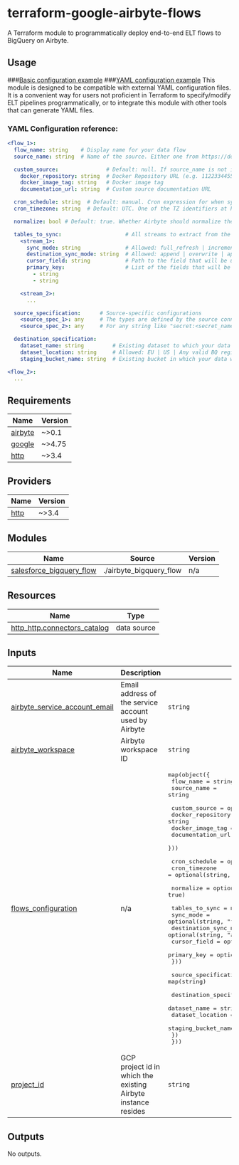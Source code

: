 # terraform-google-airbyte-flows
A Terraform module to programmatically deploy end-to-end ELT flows to BigQuery on Airbyte.

## Usage

###[Basic configuration example](./examples/basic/main.tf)
###[YAML configuration example](./examples/yaml/main.tf)
This module is designed to be compatible with external YAML configuration files. It is a convenient way for users not proficient in Terraform to specify/modify ELT pipelines programmatically, or to integrate this module with other tools that can generate YAML files.

### YAML Configuration reference:
```yaml
<flow_1>:
  flow_name: string    # Display name for your data flow
  source_name: string  # Name of the source. Either one from https://docs.airbyte.com/category/sources or a custom one.

  custom_source:               # Default: null. If source_name is not in the Airbyte sources catalog, you need to specify where to find it
    docker_repository: string  # Docker Repository URL (e.g. 112233445566.dkr.ecr.us-east-1.amazonaws.com/source-custom) or DockerHub identifier (e.g. airbyte/source-postgres)
    docker_image_tag: string   # Docker image tag
    documentation_url: string  # Custom source documentation URL

  cron_schedule: string  # Default: manual. Cron expression for when syncs should run (ex. "0 0 12 * * ?" => Will sync at 12:00 PM every day)
  cron_timezone: string  # Default: UTC. One of the TZ identifiers at https://en.wikipedia.org/wiki/List_of_tz_database_time_zones

  normalize: bool # Default: true. Whether Airbyte should normalize the data after ingestion. https://docs.airbyte.com/understanding-airbyte/basic-normalization/

  tables_to_sync:                    # All streams to extract from the source and load to BigQuery
    <stream_1>:
      sync_mode: string              # Allowed: full_refresh | incremental. Default: full_refresh
      destination_sync_mode: string  # Allowed: append | overwrite | append_dedup. Default: append
      cursor_field: string           # Path to the field that will be used to determine if a record is new or modified since the last sync. This field is REQUIRED if sync_mode is incremental. Otherwise it is ignored.
      primary_key:                   # List of the fields that will be used as primary key (multiple fields can be listed for a composite PK). This field is REQUIRED if destination_sync_mode is *_dedup. Otherwise it is ignored.
        - string
        - string

    <stream_2>:
      ...

  source_specification:      # Source-specific configurations
    <source_spec_1>: any     # The types are defined by the source connector
    <source_spec_2>: any     # For any string like "secret:<secret_name>", the module will fetch the value of `secret_name` in the Secret Manager.

  destination_specification:
    dataset_name: string         # Existing dataset to which your data will be written
    dataset_location: string     # Allowed: EU | US | Any valid BQ region as specified here https://cloud.google.com/bigquery/docs/locations
    staging_bucket_name: string  # Existing bucket in which your data will be written as avro files at each connection run.

<flow_2>:
  ...
```

## Requirements

| Name | Version |
|------|---------|
| <a name="requirement_airbyte"></a> [airbyte](#requirement\_airbyte) | ~>0.1 |
| <a name="requirement_google"></a> [google](#requirement\_google) | ~>4.75 |
| <a name="requirement_http"></a> [http](#requirement\_http) | ~>3.4 |

## Providers

| Name | Version |
|------|---------|
| <a name="provider_http"></a> [http](#provider\_http) | ~>3.4 |

## Modules

| Name | Source | Version |
|------|--------|---------|
| <a name="module_salesforce_bigquery_flow"></a> [salesforce\_bigquery\_flow](#module\_salesforce\_bigquery\_flow) | ./airbyte_bigquery_flow | n/a |

## Resources

| Name | Type |
|------|------|
| [http_http.connectors_catalog](https://registry.terraform.io/providers/hashicorp/http/latest/docs/data-sources/http) | data source |

## Inputs

| Name | Description | Type | Default | Required |
|------|-------------|------|---------|:--------:|
| <a name="input_airbyte_service_account_email"></a> [airbyte\_service\_account\_email](#input\_airbyte\_service\_account\_email) | Email address of the service account used by Airbyte | `string` | n/a | yes |
| <a name="input_airbyte_workspace"></a> [airbyte\_workspace](#input\_airbyte\_workspace) | Airbyte workspace ID | `string` | n/a | yes |
| <a name="input_flows_configuration"></a> [flows\_configuration](#input\_flows\_configuration) | n/a | <pre>map(object({<br>    flow_name   = string<br>    source_name = string<br><br>    custom_source = optional(object({<br>      docker_repository = string<br>      docker_image_tag  = string<br>      documentation_url = string<br>    }))<br><br>    cron_schedule = optional(string, "manual")<br>    cron_timezone = optional(string, "UTC")<br><br>    normalize = optional(bool, true)<br><br>    tables_to_sync = map(object({<br>      sync_mode             = optional(string, "full_refresh")<br>      destination_sync_mode = optional(string, "append")<br>      cursor_field          = optional(string)<br>      primary_key           = optional(string)<br>    }))<br><br>    source_specification = map(string)<br><br>    destination_specification = object({<br>      dataset_name        = string<br>      dataset_location    = string<br>      staging_bucket_name = string<br>    })<br>  }))</pre> | n/a | yes |
| <a name="input_project_id"></a> [project\_id](#input\_project\_id) | GCP project id in which the existing Airbyte instance resides | `string` | n/a | yes |

## Outputs

No outputs.
